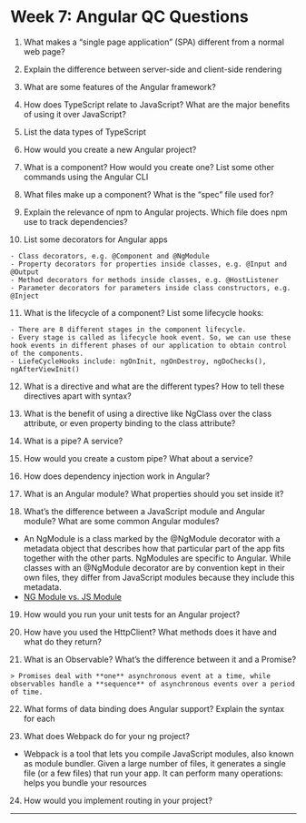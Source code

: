 # Week 7: Angular QC Questions

1.  What makes a “single page application” (SPA) different from a normal web page?
    
2.  Explain the difference between server-side and client-side rendering
    
3.  What are some features of the Angular framework?
    
4.  How does TypeScript relate to JavaScript? What are the major benefits of using it over JavaScript?
    
5.  List the data types of TypeScript
    
6.  How would you create a new Angular project?
    
7.  What is a component? How would you create one? List some other commands using the Angular CLI
    
8.  What files make up a component? What is the “spec” file used for?
    
9.  Explain the relevance of npm to Angular projects. Which file does npm use to track dependencies?
    
10.  List some decorators for Angular apps

    - Class decorators, e.g. @Component and @NgModule
    - Property decorators for properties inside classes, e.g. @Input and @Output
    - Method decorators for methods inside classes, e.g. @HostListener
    - Parameter decorators for parameters inside class constructors, e.g. @Inject
    
11.  What is the lifecycle of a component? List some lifecycle hooks:

    - There are 8 different stages in the component lifecycle. 
    - Every stage is called as lifecycle hook event. So, we can use these hook events in different phases of our application to obtain control of the components.
    - LiefeCycleHooks include: ngOnInit, ngOnDestroy, ngDoChecks(), ngAfterViewInit()
    
12.  What is a directive and what are the different types? How to tell these directives apart with syntax?
    
13.  What is the benefit of using a directive like NgClass over the class attribute, or even property binding to the class attribute?
    
14.  What is a pipe? A service?
    
15.  How would you create a custom pipe? What about a service?
    
16.  How does dependency injection work in Angular?
    
17.  What is an Angular module? What properties should you set inside it?
    
18.  What’s the difference between a JavaScript module and Angular module? What are some common Angular modules?

- An NgModule is a class marked by the @NgModule decorator with a metadata object that describes how that particular part of the app fits together with the other parts. NgModules are specific to Angular. While classes with an @NgModule decorator are by convention kept in their own files, they differ from JavaScript modules because they include this metadata.
- [NG Module vs. JS Module](https://angular.io/guide/ngmodule-vs-jsmodule)
    
19.  How would you run your unit tests for an Angular project?
    
20.  How have you used the HttpClient? What methods does it have and what do they return?
    
21.  What is an Observable? What’s the difference between it and a Promise?

    > Promises deal with **one** asynchronous event at a time, while observables handle a **sequence** of asynchronous events over a period of time.
    
22.  What forms of data binding does Angular support? Explain the syntax for each
    
23.  What does Webpack do for your ng project?

- Webpack is a tool that lets you compile JavaScript modules, also known as module bundler. Given a large number of files, it generates a single file (or a few files) that run your app. It can perform many operations: helps you bundle your resources
    
24.  How would you implement routing in your project?
    

<hr> 


